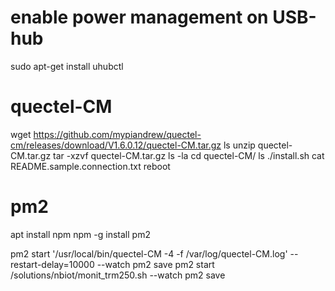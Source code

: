 # enable power management on USB-hub
sudo apt-get install uhubctl
 
# quectel-CM
wget https://github.com/mypiandrew/quectel-cm/releases/download/V1.6.0.12/quectel-CM.tar.gz
ls
unzip quectel-CM.tar.gz
tar -xzvf quectel-CM.tar.gz
ls -la
cd quectel-CM/
ls
./install.sh
cat README.sample.connection.txt
reboot

# pm2
apt install npm
npm -g install pm2

pm2 start '/usr/local/bin/quectel-CM -4 -f /var/log/quectel-CM.log' --restart-delay=10000 --watch
pm2 save
pm2 start /solutions/nbiot/monit_trm250.sh --watch
pm2 save

